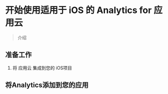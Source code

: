 
# 开始使用适用于 iOS 的 Analytics for 应用云

 > 介绍
 
 
## 准备工作

1.  将 应用云 集成到您的 iOS项目

## 将Analytics添加到您的应用

